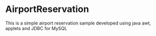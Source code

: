 # AirportReservation
This is a simple airport reservation sample developed using java awt, applets and JDBC for MySQL
